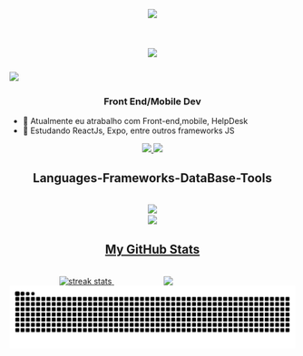 <p align=center><img src="https://giffiles.alphacoders.com/121/12113.gif"/></p>

<div>
   <h1 align="center"?
    <a href="https://git.io/typing-svg">
        <img src="https://readme-typing-svg.herokuapp.com/?font=Righteous&size=35&center=true&vCenter=true&width=500&height=70&duration=4000&lines=Hi+There!;+I'm+Kord!" />
    </a>
   </h1>
   <img src="https://visitcount.itsvg.in/api?id=KenarLoNack&label=Profile%20Views&color=2&icon=5&pretty=false" />

   <h3 align="center">Front End/Mobile Dev</h3>
</div>



- 🔭 Atualmente eu atrabalho com Front-end,mobile, HelpDesk
- 🌱 Estudando ReactJs, Expo, entre outros frameworks JS<br/>
<div align="center">
    <a href="mailto:hschiavolin@gmail.com">
      <img src="https://img.shields.io/badge/Gmail-333333?style=for-the-badge&logo=gmail&logoColor=red" target="_blank" />
    </a>
    <a href=https://in.linkedin.com/in/aiat-iiazalieva-7b8467108/" targte="_blank">
       <img src="https://img.shields.io/badge/LinkedIn-0077B5?style=for-the-badge&logo=linkedin&logoColor=white" target="_blank" />
    </a>
 </div>


<h2 align="center"> Languages-Frameworks-DataBase-Tools </h2>
<br/>

  <div align="center">
    <a href="https://skillicons.dev">
        <img src="https://skillicons.dev/icons?i=github,javascript" /><br>
        <img src="https://skillicons.dev/icons?i=react,bootstrap,html,css,vscode,figma,tailwind,git,angular,firebase,discord,mongodb,nextjs,notion,php,ts,vite,vue" />
        
    
 </div>

  <h2 align="center">My GitHub Stats </h2>

   <br>
 <div align=center>
   <img width="46%" src="https://streak-stats.demolab.com/?user=KenarLoNack&count_private=true&theme=react&border_radius=10" alt="streak stats"/>     
   <img align="right" width="46%" src="https://github-readme-stats.vercel.app/api?username=KenarLoNack&show_icons=true&theme=gruvbox" />
   <img width="46%" align="center" src="https://github-readme-stats.vercel.app/api/top-langs/?username=KenarLoNack&hide=HTML&langs_count=8&layout=compact&theme=react&border_radius=10&size_weight=0.5&count_weight=0.5&exclude_repo=github-readme-stats" 
     alt="" /> 
   
<br/>
</div>


<picture align="center">
  <source media="(prefers-color-scheme: dark)" srcset="https://raw.githubusercontent.com/KenarLoNack/KenarLoNack/output/github-contribution-grid-snake-dark.svg">
  <source media="(prefers-color-scheme: light)" srcset="https://raw.githubusercontent.com/KenarLoNack/KenarLoNack/output/github-contribution-grid-snake-dark.svg">
  <img align="center" alt="github contribution grid snake animation" src="https://raw.githubusercontent.com/KenarLoNack/KenarLoNack/output/github-contribution-grid-snake.svg">
</picture>
